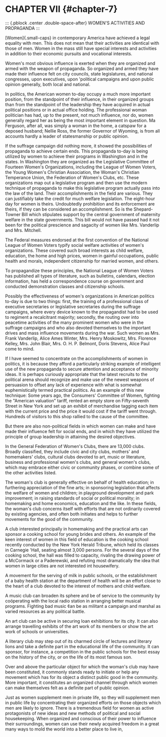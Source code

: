 # CHAPTER VII {#chapter-7}

::: {.pblock .center .double-space-after}
WOMEN'S ACTIVITIES AND PROPAGANDA
:::

[Women]{.small-caps} in contemporary America have achieved a legal
equality with men. This does not mean that their activities are
identical with those of men. Women in the mass still have special
interests and activities in addition to their economic pursuits and
vocational interests.

Women's most obvious influence is exerted when they are organized and
armed with the weapon of propaganda. So organized and armed they have
made their influence felt on city councils, state legislatures, and
national congresses, upon executives, upon 'political campaigns and upon
public opinion generally, both local and national.

In politics, the American women to-day occupy a much more important
position, from the standpoint of their influence, in their organized
groups than from the standpoint of the leadership they have acquired in
actual political positions or in actual office holding. The professional
woman politician has had, up to the present, not much influence, nor do,
women generally regard her as being the most important element in
question. Ma Ferguson, after all, was simply a woman in the home, a
catspaw for a deposed husband; Nellie Ross, the former Governor of
Wyoming, is from all accounts hardly a leader of statesmanship or public
opinion.

If the suffrage campaign did nothing more, it showed the possibilities
of propaganda to achieve certain ends. This propaganda to-day is being
utilized by women to achieve their programs in Washington and in the
states. In Washington they are organized as the Legislative Committee of
Fourteen Women's Organizations, including the League of Women Voters,
the Young Women's Christian Association, the Woman's Christian
Temperance Union, the Federation of Women's Clubs, etc. These
organizations map out a legislative program and then use the modern
technique of propaganda to make this legislative program actually pass
into the law of the land. Their accomplishments in the field are
various. They can justifiably take the credit for much welfare
legislation. The eight-hour day for women is theirs. Undoubtedly
prohibition and its enforcement are theirs, if they can be considered an
accomplishment. So is the Shepard-Towner Bill which stipulates support
by the central government of maternity welfare in the state governments.
This bill would not have passed had it not been for the political
prescience and sagacity of women like Mrs. Vanderlip and Mrs. Mitchell.

The Federal measures endorsed at the first convention of the National
League of Women Voters typify social welfare activities of women's
organizations. These covered such broad interests as child welfare,
education, the home and high prices, women in gainful occupations,
public health and morals, independent citizenship for married women, and
others.

To propagandize these principles, the National League of Women Voters
has published all types of literature, such as bulletins, calendars,
election information, has held a correspondence course on government and
conducted demonstration classes and citizenship schools.

Possibly the effectiveness of women's organizations in American politics
to-day is due to two things: first, the training of a professional class
of executive secretaries or legislative secretaries during the suffrage
campaigns, where every device known to the propagandist had to be used
to regiment a recalcitrant majority; secondly, the routing over into
peacetime activities of the many prominent women who were in the
suffrage campaigns and who also devoted themselves to the important
drives and mass influence movements during the war. Such women as Mrs.
Frank Vanderlip, Alice Ames Winter, Mrs. Henry Moskowitz, Mrs. Florence
Kelley, Mrs. John Blair, Mrs. O. H. P. Belmont, Doris Stevens, Alice
Paul come to mind.

If I have seemed to concentrate on the accomplishments of women in
politics, it is because they afford a particularly striking example of
intelligent use of the new propaganda to secure attention and acceptance
of minority ideas. It is perhaps curiously appropriate that the latest
recruits to the political arena should recognize and make use of the
newest weapons of persuasion to offset any lack of experience with what
is somewhat euphemistically termed practical politics. As an example of
this new technique: Some years ago, the Consumers' Committee of Women,
fighting the "American valuation" tariff, rented an empty store on
Fifty-seventh Street in New York and set up an exhibit of merchandise
tagging each item with the current price and the price it would cost if
the tariff went through. Hundreds of visitors to this shop rallied to
the cause of the committee.

But there are also non-political fields in which women can make and have
made their influence felt for social ends, and in which they have
utilized the principle of group leadership in attaining the desired
objectives.

In the General Federation of Women's Clubs, there are 13,000 clubs.
Broadly classified, they include civic and city clubs, mothers' and
homemakers' clubs, cultural clubs devoted to art, music or literature,
business and professional women's clubs, and general women's clubs,
which may embrace either civic or community phases, or combine some of
the other activities listed.

The woman's club is generally effective on behalf of health education;
in furthering appreciation of the fine arts; in sponsoring legislation
that affects the welfare of women and children; in playground
development and park improvement; in raising standards of social or
political morality; in homemaking and home economics, education and the
like. In these fields, the woman's club concerns itself with efforts
that are not ordinarily covered by existing agencies, and often both
initiates and helps to further movements for the good of the community.

A club interested principally in homemaking and the practical arts can
sponsor a cooking school for young brides and others. An example of the
keen interest of women in this field of education is the cooking school
recently conducted by the New York Herald Tribune, which held its
classes in Carnegie 'Hall, seating almost 3,000 persons. For the several
days of the cooking school, the hall was filled to capacity, rivaling
the drawing power of a McCormack or a Paderewski, and refuting most
dramatically the idea that women in large cities are not interested int
housewifery.

A movement for the serving of milk in public schools, or the
establishment of a baby health station at the department of health will
be an effort close to the heart of a club devoted to the interest of
mothers and child welfare.

A music club can broaden its sphere and be of service to the community
by coöperating with the local radio station in arranging better musical
programs. Fighting bad music ¢an be as militant a campaign and marshal
as varied resources as any political battle.

An art club can be active in securing loan exhibitions for its city. It
can also arrange travelling exhibits of the art work of its members or
show the art work of schools or universities.

A literary club may step out of its charmed circle of lectures and
literary lions and take a definite part in the educational life of the
community. It can sponsor, for instance, a competition in the public
schools for the best essay on the history of the city, or on the life of
its most famous son.

Over and above the particular object for which the woman's club may have
been constituted, it commonly stands ready to initiate or help any
movement which has for its object a distinct public good in the
community. More important, it constitutes an organized channel through
which women can make themselves felt as a definite part of public
opinion.

Just as women supplement men in private life, so they will supplement
men in public life by concentrating their organized efforts on those
objects which men are likely to ignore. There is a tremendous field for
women as active protagonists of new ideas and new methods of political
and social housekeeping. When organized and conscious of their power to
influence their surroundings, women can use their newly acquired freedom
in a great many ways to mold the world into a better place to live in,

